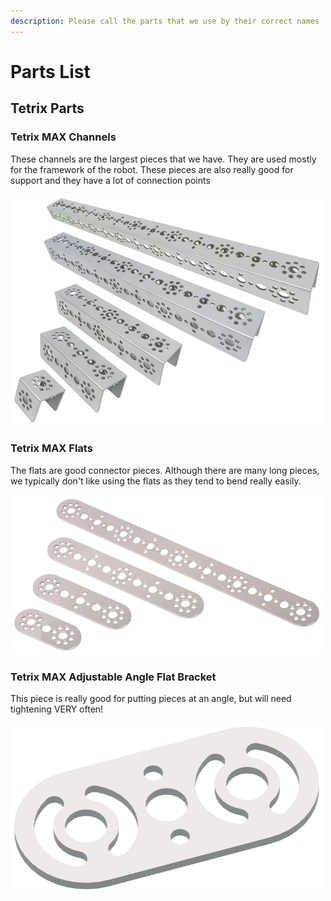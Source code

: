 ```yaml
---
description: Please call the parts that we use by their correct names
---
```


# Parts List

## Tetrix Parts

### Tetrix MAX Channels

These channels are the largest pieces that we have. They are used mostly for the framework of the robot. These pieces are also really good for support and they have a lot of connection points

![](.gitbook/assets/xl_2232tetrixchannels.jpg)

### Tetrix MAX Flats

The flats are good connector pieces. Although there are many long pieces, we typically don't like using the flats as they tend to bend really easily.

![](.gitbook/assets/xl_39271-39274_tetrixflats.jpg)

### Tetrix MAX Adjustable Angle Flat Bracket

This piece is really good for putting pieces at an angle, but will need tightening VERY often!

![](.gitbook/assets/xl_41791txmadjstangleflatbracket.jpg)
